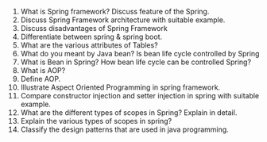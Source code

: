 1. What is Spring framework? Discuss feature of the Spring.
2. Discuss Spring Framework architecture with suitable example.
3. Discuss disadvantages of Spring Framework
4. Differentiate between spring & spring boot.
5. What are the various attributes of Tables?
6. What do you meant by Java bean? Is bean life cycle controlled by Spring
7. What is Bean in Spring? How bean life cycle can be controlled Spring?
8. What is AOP?
9. Define AOP.
10. Illustrate Aspect Oriented Programming in spring framework.
11. Compare constructor injection and setter injection in spring with suitable example.
12. What are the different types of scopes in Spring? Explain in detail.
13. Explain the various types of scopes in spring?
14. Classify the design patterns that are used in java programming.
